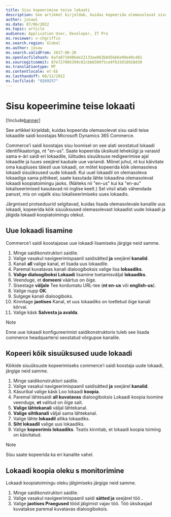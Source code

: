 ```yaml
---
title: Sisu kopeerimine teise lokaati
description: See artikkel kirjeldab, kuidas kopeerida olemasolevat sisu saidi teise lokaadile saidi koostajas Microsoft Dynamics 365 Commerce.
author: josaw1
ms.date: 07/06/2022
ms.topic: article
audience: Application User, Developer, IT Pro
ms.reviewer: v-chgriffin
ms.search.region: Global
ms.author: josaw
ms.search.validFrom: 2017-06-20
ms.openlocfilehash: 6afa871048bde22133ae083b8d56b6e99e49c401
ms.sourcegitcommit: 87e727005399c82cbb6509f5ce9fb33d18928d30
ms.translationtype: MT
ms.contentlocale: et-EE
ms.lasthandoff: 08/12/2022
ms.locfileid: "9269257"
---
```

# <a name="copy-content-to-another-locale"></a>Sisu kopeerimine teise lokaati

[!include[banner](../includes/banner.md)]

See artikkel kirjeldab, kuidas kopeerida olemasolevat sisu saidi teise lokaadile saidi koostajas Microsoft Dynamics 365 Commerce.

Commerce’i saidi koostajas sisu loomisel on see alati seostatud lokaadi identifikaatoriga, nt "en-us". Saate kopeerida üksikuid lehekülgi ja varasid sama e-äri saidi eri lokaadile, lülitudes sisuüksuse redigeerimise ajal lokaadile ja luues seejärel kaubale uue variandi. Mõnel juhul, nt kui käivitate oma kaupluses täiesti uue lokaadi, on mõtet kopeerida kõik olemasoleva lokaadi sisuüksused uude lokaadi. Kui uuel lokaadil on olemasoleva lokaadiga sama põhikeel, saate kasutada lähte lokaadina olemasolevat lokaadi koopiatoimingu jaoks. (Näiteks nii "en-us" kui ka "en-au" lokaliseerimised kasutavad nii inglise keelt.) Sel viisil aitab vähendada panust, mis on vajalik sisu lokaliseerimiseks uues lokaadis.

Järgmised protseduurid selgitavad, kuidas lisada olemasolevale kanalile uus lokaadi, kopeerida kõik sisuüksused olemasolevast lokaadist uude lokaadi ja jälgida lokaadi koopiatoimingu olekut.

## <a name="add-a-new-locale"></a>Uue lokaadi lisamine

Commerce’i saidi koostajasse uue lokaadi lisamiseks järgige neid samme.

1. Minge saidikonstruktori saidile.
1. Valige vasakul navigeerimispaanil saidisätted **ja** seejärel **kanalid**.
1. Kanali **all** valige kanal, et lisada uus lokaadile.
1. Paremal kuvatavas kanali dialoogiboksis valige lisa **lokaadiks**.
1. **Valige dialoogiboksi Lokaadi** lisamine toetamisväljal **lokaadiks**.
1. Veenduge, et **domeeni** väärtus on õige.
1. Sisestage **väljale** Tee kordumatu URL-tee (**nt en-us** või **english-us**).
1. Valige nupp **OK**.
1. Sulgege kanali dialoogiboks.
1. Kinnitage **jaotises** Kanal, et uus lokaadiks on loetletud õige kanali kõrval.
1. Valige käsk **Salvesta ja avalda**.

> [!NOTE]
> Enne uue lokaadi konfigureerimist saidikonstruktoris tuleb see lisada commerce headquartersi seostatud võrgupoe kanalile.

## <a name="copy-all-content-items-to-a-new-locale"></a>Kopeeri kõik sisuüksused uude lokaadi

Kõikide sisuüksuste kopeerimiseks commerce’i saidi koostaja uude lokaadi, järgige neid samme.

1. Minge saidikonstruktori saidile.
1. Valige vasakul navigeerimispaanil saidisätted **ja** seejärel **kanalid**.
1. Käsuribal valige käsk Loo lokaadi **koopia**.
1. Paremal lähtesaidi **all kuvatavas** dialoogiboksis Lokaadi koopia loomine veenduge, **et** valitud on õige sait.
1. **Valige lähtekanali** väljal lähtekanal.
1. **Valige sihtkanali** väljal sama lähtekanal.
1. Valige lähte **lokaadil** allika lokaadiks.
1. **Siht lokaadil** valige uus lokaadiks.
1. Valige **kopeerimis lokaadiks**. Teatis kinnitab, et lokaadi koopia toiming on käivitatud.

> [!NOTE]
> Sisu saate kopeerida ka eri kanalite vahel.

## <a name="monitor-the-status-of-the-locale-copy"></a>Lokaadi koopia oleku s monitorimine

Lokaadi koopiatoimingu oleku jälgimiseks järgige neid samme.

1. Minge saidikonstruktori saidile.
1. Valige vasakul navigeerimispaanil saidi **sätted ja** seejärel töö **.**
1. Valige **jaotises Praegused** tööd jälgimist vajav töö. Töö üksikasjad kuvatakse paremal kuvatavas dialoogiboksis.
